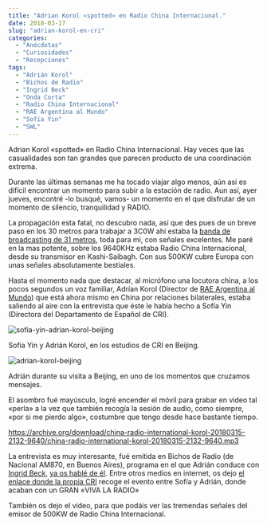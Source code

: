 ```yaml
---
title: "Adrian Korol «spotted» en Radio China Internacional."
date: 2018-03-17
slug: "adrian-korol-en-cri"
categories:
  - "Anécdotas"
  - "Curiosidades"
  - "Recepciones"
tags:
  - "Adrián Korol"
  - "Bichos de Radio"
  - "Ingrid Beck"
  - "Onda Corta"
  - "Radio China Internacional"
  - "RAE Argentina al Mundo"
  - "Sofía Yin"
  - "SWL"
---
```


Adrian Korol «spotted» en Radio China Internacional. Hay veces que las casualidades son tan grandes que parecen producto de una coordinación extrema.

Durante las últimas semanas me ha tocado viajar algo menos, aún así es difícil encontrar un momento para subir a la estación de radio. Aun así, ayer jueves, encontré -lo busqué, vamos- un momento en el que disfrutar de un momento de silencio, tranquilidad y RADIO.

La propagación esta fatal, no descubro nada, así que des pues de un breve paso en los 30 metros para trabajar a 3C0W ahí estaba la [banda de broadcasting de 31 metros](https://es.wikipedia.org/wiki/HF), toda para mi, con señales excelentes. Me paré en la mas potente, sobre los 9640KHz estaba Radio China Internacional, desde su transmisor en Kashi-Saibagh. Con sus 500KW cubre Europa con unas señales absolutamente bestiales.

Hasta el momento nada que destacar, al micrófono una locutora china, a los pocos segundos un voz familiar, Adrían Korol (Director de [RAE Argentina al Mundo](http://www.radionacional.com.ar/rae-argentina-al-mundo/)) que está ahora mismo en China por relaciones bilaterales, estaba saliendo al aire con la entrevista que éste le había hecho a Sofía Yin (Directora del Departamento de Español de CRI).

![sofia-yin-adrian-korol-beijing](https://www.eb1tr.info/wp-content/uploads/2018/03/47dcfcb7-27b8-48f4-9377-b99f1d88b68d.jpg)

Sofía Yin y Adrián Korol, en los estudios de CRI en Beijing.

![adrian-korol-beijing](https://www.eb1tr.info/wp-content/uploads/2018/03/WhatsApp-Image-2018-03-11-at-17.01.16.jpeg)

Adrián durante su visita a Beijing, en uno de los momentos que cruzamos mensajes.

El asombro fué mayúsculo, logré encender el móvil para grabar en video tal «perla» a la vez que también recogía la sesión de audio, como siempre, «por si me pierdo algo», costumbre que tengo desde hace bastante tiempo.

<https://archive.org/download/china-radio-international-korol-20180315-2132-9640/china-radio-international-korol-20180315-2132-9640.mp3>

La entrevista es muy interesante, fué emitida en Bichos de Radio (de Nacional AM870, en Buenos Aires), programa en el que Adrián conduce con [Ingrid Beck](https://twitter.com/soyingridbeck), [ya os hablé de él](https://www.eb1tr.info/visita-rae-argentina-al-mundo/). Entre otros medios en internet, os dejo [el enlace donde la propia CRI](http://espanol.cri.cn/audioonline/1001hojas/1027/20180312/101805.html) recoge el evento entre Sofía y Adrián, donde acaban con un GRAN «VIVA LA RADIO»

También os dejo el vídeo, para que podáis ver las tremendas señales del emisor de 500KW de Radio China Internacional.
